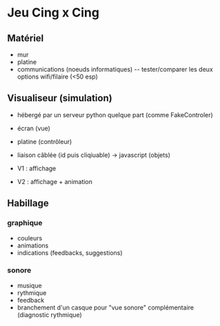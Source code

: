 # Jeu Cing x Cing

## Matériel 

- mur
- platine
- communications (noeuds informatiques)
-- tester/comparer les deux options wifi/filaire (<50 esp)


## Visualiseur (simulation)

- hébergé par un serveur python quelque part (comme FakeControler)
- écran (vue)
- platine (contrôleur)
- liaison câblée (id puis cliqiuable)
-> javascript (objets)

- V1 : affichage
- V2 : affichage + animation

## Habillage

### graphique 

- couleurs
- animations
- indications (feedbacks, suggestions)

### sonore

- musique
- rythmique
- feedback
- branchement d'un casque pour "vue sonore" complémentaire (diagnostic rythmique)


